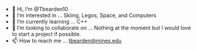 - 👋 Hi, I’m @Tbearden10
- 👀 I’m interested in ... Skiing, Legos, Space, and Computers
- 🌱 I’m currently learning ... C++ 
- 💞️ I’m looking to collaborate on ... Nothing at the moment but I would love to start a project if possible.
- 📫 How to reach me ... tbearden@mines.edu

<!---
Tbearden10/Tbearden10 is a ✨ special ✨ repository because its `README.md` (this file) appears on your GitHub profile.
You can click the Preview link to take a look at your changes.
--->

